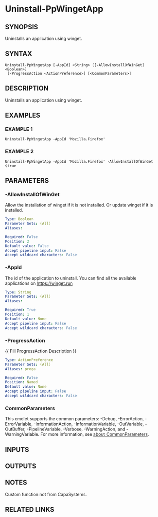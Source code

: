 # Uninstall-PpWingetApp

## SYNOPSIS
Uninstalls an application using winget.

## SYNTAX

```
Uninstall-PpWingetApp [-AppId] <String> [[-AllowInstallOfWinGet] <Boolean>]
 [-ProgressAction <ActionPreference>] [<CommonParameters>]
```

## DESCRIPTION
Uninstalls an application using winget.

## EXAMPLES

### EXAMPLE 1
```
Uninstall-PpWingetApp -AppId 'Mozilla.Firefox'
```

### EXAMPLE 2
```
Uninstall-PpWingetApp -AppId 'Mozilla.Firefox' -AllowInstallOfWinGet $true
```

## PARAMETERS

### -AllowInstallOfWinGet
Allow the installation of winget if it is not installed.
Or update winget if it is installed.

```yaml
Type: Boolean
Parameter Sets: (All)
Aliases:

Required: False
Position: 2
Default value: False
Accept pipeline input: False
Accept wildcard characters: False
```

### -AppId
The id of the application to uninstall.
You can find all the available applications on https://winget.run

```yaml
Type: String
Parameter Sets: (All)
Aliases:

Required: True
Position: 1
Default value: None
Accept pipeline input: False
Accept wildcard characters: False
```

### -ProgressAction
{{ Fill ProgressAction Description }}

```yaml
Type: ActionPreference
Parameter Sets: (All)
Aliases: proga

Required: False
Position: Named
Default value: None
Accept pipeline input: False
Accept wildcard characters: False
```

### CommonParameters
This cmdlet supports the common parameters: -Debug, -ErrorAction, -ErrorVariable, -InformationAction, -InformationVariable, -OutVariable, -OutBuffer, -PipelineVariable, -Verbose, -WarningAction, and -WarningVariable. For more information, see [about_CommonParameters](http://go.microsoft.com/fwlink/?LinkID=113216).

## INPUTS

## OUTPUTS

## NOTES
Custom function not from CapaSystems.

## RELATED LINKS

